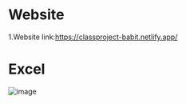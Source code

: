 



# Website
1.Website link:https://classproject-babit.netlify.app/


# Excel

![image](https://user-images.githubusercontent.com/65017151/221584485-ba2ba943-8298-4a0b-b29e-50a345cfccf9.png)

